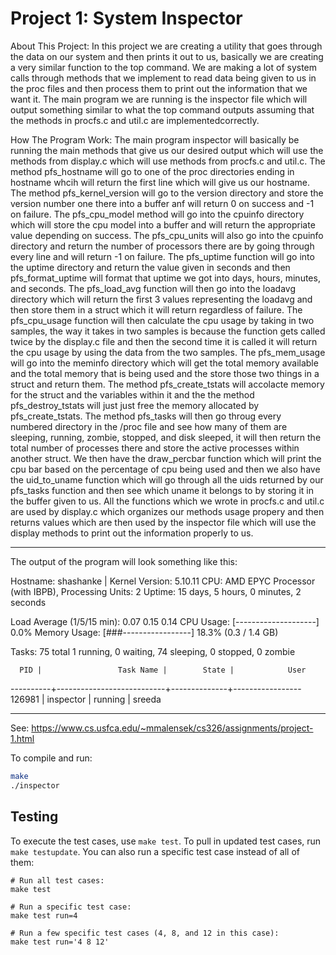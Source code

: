 # Project 1: System Inspector
About This Project:
In this project we are creating a utility that goes through the data on our system and then prints it out to us, basically we are creating
a very similar function to the top command. We are making a lot of system calls through methods that we implement to read data being given to us in the proc files and then process them to print out the information that we want it. The main program we are running is the inspector file which will output something similar to what the top command outputs assuming that the methods in procfs.c and util.c are implementedcorrectly. 

How The Program Work:
The main program inspector will basically be running the main methods that give us our desired output which will use the methods from display.c which will use methods from procfs.c and util.c. The method pfs_hostname will go to one of the proc directories ending in hostname whcih will return the first line which will give us our hostname. The method pfs_kernel_version will go to the version directory and store the version number one there into a buffer anf will return 0 on success and -1 on failure. The pfs_cpu_model method will go into the cpuinfo directory which will store the cpu model into a buffer and will return the appropriate value depending on success. The pfs_cpu_units will also go into the cpuinfo directory and return the number of processors there are by going through every line and will return -1 on failure. The pfs_uptime function will go into the uptime directory and return the value given in seconds and then pfs_format_uptime will format that uptime we got into days, hours, minutes, and seconds. The pfs_load_avg function will then go into the loadavg directory which will return the first 3 values representing the loadavg and then store them in a struct which it will return regardless of failure. The pfs_cpu_usage function will then calculate the cpu usage by taking in two samples, the way it takes in two samples is because the function gets called twice by the display.c file and then the second time it is called it will return the cpu usage by using the data from the two samples. The pfs_mem_usage will go into the meminfo directory which will get the total memory available and the total memory that is being used and the store those two things in a struct and return them. The method pfs_create_tstats will accolacte memory for the struct and the variables within it and the the method pfs_destroy_tstats will just just free the memory allocated by pfs_create_tstats. The method pfs_tasks will then go throug every numbered directory in the /proc file and see how many of them are sleeping, running, zombie, stopped, and disk sleeped, it will then return the total number of processes there and store the active processes within another struct. We then have the draw_percbar function which will print the cpu bar based on the percentage of cpu being used and then we also have the uid_to_uname function which will go through all the uids returned by our pfs_tasks function and then see which uname it belongs to by storing it in the buffer given to us. All the functions which we wrote in procfs.c and util.c are used by display.c which organizes our methods usage propery and then returns values which are then used by the inspector file which will use the display methods to print out the information properly to us.
____________________________________________________________________
The output of the program will look something like this:

Hostname: shashanke | Kernel Version: 5.10.11
CPU: AMD EPYC Processor (with IBPB), Processing Units: 2
Uptime: 15 days, 5 hours, 0 minutes, 2 seconds

Load Average (1/5/15 min): 0.07 0.15 0.14
CPU Usage:    [--------------------] 0.0%
Memory Usage: [###-----------------] 18.3% (0.3 / 1.4 GB)

Tasks: 75 total
1 running, 0 waiting, 74 sleeping, 0 stopped, 0 zombie

      PID |                 Task Name |        State |            User
----------+---------------------------+--------------+-----------------
   126981 |                 inspector |      running |          sreeda

______________________________________________________________________



See: https://www.cs.usfca.edu/~mmalensek/cs326/assignments/project-1.html 

To compile and run:

```bash
make
./inspector
```

## Testing

To execute the test cases, use `make test`. To pull in updated test cases, run `make testupdate`. You can also run a specific test case instead of all of them:

```
# Run all test cases:
make test

# Run a specific test case:
make test run=4

# Run a few specific test cases (4, 8, and 12 in this case):
make test run='4 8 12'
```
